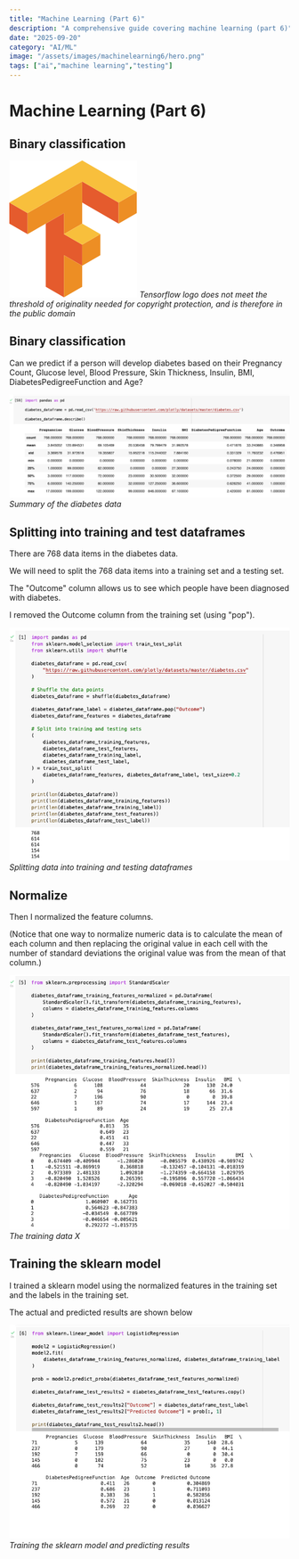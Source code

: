 ```yaml
---
title: "Machine Learning (Part 6)"
description: "A comprehensive guide covering machine learning (part 6)"
date: "2025-09-20"
category: "AI/ML"
image: "/assets/images/machinelearning6/hero.png"
tags: ["ai","machine learning","testing"]
---
```


# Machine Learning (Part 6)

## Binary classification

![](/assets/images/machinelearning6/tensorflow-logo.svg)
*Tensorflow logo does not meet the threshold of originality needed for copyright protection, and is therefore in the public domain*


## Binary classification

Can we predict if a person will develop diabetes based on their Pregnancy Count, Glucose level, Blood Pressure, Skin Thickness, Insulin, BMI, DiabetesPedigreeFunction and Age?

![](/assets/images/machinelearning6/screen-shot-2022-06-11-at-4.04.28-pm-1135x418.png)
*Summary of the diabetes data*


## Splitting into training and test dataframes

There are 768 data items in the diabetes data.

We will need to split the 768 data items into a training set and a testing set.

The "Outcome" column allows us to see which people have been diagnosed with diabetes.

I removed the Outcome column from the training set (using "pop").

![](/assets/images/machinelearning6/screen-shot-2022-06-13-at-2.07.48-pm-815x678.png)
*Splitting data into training and testing dataframes*


## Normalize

Then I normalized the feature columns.

(Notice that one way to normalize numeric data is to calculate the mean of each column and then replacing the original value in each cell with the number of standard deviations the original value was from the mean of that column.)

![](/assets/images/machinelearning6/screen-shot-2022-06-13-at-2.09.21-pm-820x743.png)
*The training data X*


## Training the sklearn model

I trained a sklearn model using the normalized features in the training set and the labels in the training set.

The actual and predicted results are shown below

![](/assets/images/machinelearning6/screen-shot-2022-06-13-at-2.09.56-pm-820x625.png)
*Training the sklearn model and predicting results*
